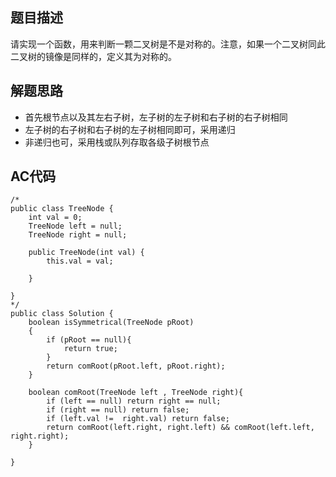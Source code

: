 ## 题目描述
请实现一个函数，用来判断一颗二叉树是不是对称的。注意，如果一个二叉树同此二叉树的镜像是同样的，定义其为对称的。

## 解题思路
* 首先根节点以及其左右子树，左子树的左子树和右子树的右子树相同
* 左子树的右子树和右子树的左子树相同即可，采用递归
* 非递归也可，采用栈或队列存取各级子树根节点


## AC代码
```
/*
public class TreeNode {
    int val = 0;
    TreeNode left = null;
    TreeNode right = null;

    public TreeNode(int val) {
        this.val = val;

    }

}
*/
public class Solution {
    boolean isSymmetrical(TreeNode pRoot)
    {
        if (pRoot == null){
            return true;
        }
        return comRoot(pRoot.left, pRoot.right);
    }
    
    boolean comRoot(TreeNode left , TreeNode right){
        if (left == null) return right == null;
        if (right == null) return false;
        if (left.val !=  right.val) return false;
        return comRoot(left.right, right.left) && comRoot(left.left, right.right);
    }
    
}
```